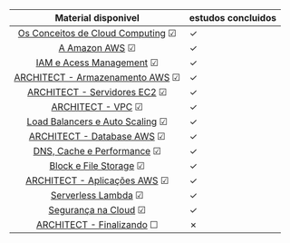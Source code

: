 |                                 Material disponivel                                 | estudos concluidos |
|:-----------------------------------------------------------------------------------:|--------------------|
| [Os Conceitos de Cloud Computing](./assuntos/conceitos_cloud_computing.md) &#x2611; | &check;            |
|                 [A Amazon AWS](./assuntos/amazon_aws.md)   &#x2611;                 | &check;            |
|                [IAM e Acess Management](./assuntos/iam.md)  &#x2611;                | &check;            |
|             [ARCHITECT - Armazenamento AWS](./assuntos/s3.md)  &#x2611;             | &check;            |
|              [ARCHITECT - Servidores EC2](./assuntos/ec2.md)  &#x2611;              | &check;            |
|                   [ARCHITECT - VPC](./assuntos/vpc.md)  &#x2611;                    | &check;            |
| [Load Balancers e Auto Scaling](./assuntos/auto_scaling_load_balancers.md) &#x2611; | &check;            |
|            [ARCHITECT - Database AWS](./assuntos/database.md)  &#x2611;             | &check;            |
|      [DNS, Cache e Performance](./assuntos/dns_cache_performance.md)  &#x2611;      | &check;            |
|         [Block e File Storage](./assuntos/block_file_storage.md)  &#x2611;          | &check;            |
|        [ARCHITECT - Aplicações AWS](./assuntos/aplicacoes_aws.md)  &#x2611;         | &check;            |
|                 [Serverless Lambda](./assuntos/lambda.md)  &#x2611;                 | &check;            |
|          [Segurança na Cloud](./assuntos/seguranca_na_cloud.md)  &#x2611;           | &check;            |
|           [ARCHITECT - Finalizando](./assuntos/finalizando.md)  &#x2610;            | &cross;            |
